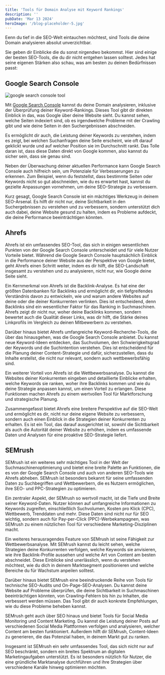 ```yaml
---
title: 'Tools für Domain Analyse mit Keyword Rankings'
description: ''
pubDate: 'Mar 13 2024'
heroImage: '/blog-placeholder-5.jpg'
---
```


Eenn du tief in die SEO-Welt eintauchen möchtest, sind Tools die deine Domain analysieren absolut unverzichtbar. 

Sie geben dir Einblicke die du sonst nirgendwo bekommst. Hier sind einige der besten SEO-Tools, die du dir nicht entgehen lassen solltest. Jedes hat seine eigenen Stärken also schau, was am besten zu deinen Bedürfnissen passt:

## Google Search Console

<img src="/google-search-console.png" alt="google search console tool">


Mit <a href="https://search.google.com/search-console">Google Search Console</a> kannst du deine Domain analysieren, inklusive der Überprüfung deiner Keyword-Rankings. Dieses Tool gibt dir direkten Einblick in das, was Google über deine Website sieht. Du kannst sehen, welche Seiten indexiert sind, ob es irgendwelche Probleme mit der Crawling gibt und wie deine Seiten in den Suchergebnissen abschneiden.

Es ermöglicht dir auch, die Leistung deiner Keywords zu verstehen, indem es zeigt, bei welchen Suchanfragen deine Seite erscheint, wie oft darauf geklickt wurde und auf welcher Position sie im Durchschnitt rankt. Das Tolle daran ist, dass diese Daten direkt von Google kommen, also kannst du sicher sein, dass sie genau sind.

Neben der Überwachung deiner aktuellen Performance kann Google Search Console auch hilfreich sein, um Potenziale für Verbesserungen zu erkennen. Zum Beispiel, wenn du feststellst, dass bestimmte Seiten oder Keywords nicht so gut abschneiden, wie du es erwartet hast, kannst du gezielte Anpassungen vornehmen, um deine SEO-Strategie zu verbessern.

Kurz gesagt, Google Search Console ist ein mächtiges Werkzeug in deinem SEO-Arsenal. Es hilft dir nicht nur, deine Sichtbarkeit in den Suchergebnissen zu verstehen und zu verbessern, sondern unterstützt dich auch dabei, deine Website gesund zu halten, indem es Probleme aufdeckt, die deine Performance beeinträchtigen könnten.

## Ahrefs

Ahrefs ist ein umfassendes SEO-Tool, das sich in einigen wesentlichen Punkten von der Google Search Console unterscheidet und für viele Nutzer Vorteile bietet. Während die Google Search Console hauptsächlich Einblick in die Performance deiner Website aus der Perspektive von Google bietet, geht Ahrefs einen Schritt weiter, indem es dir hilft, die SEO-Landschaft insgesamt zu verstehen und zu analysieren, nicht nur, wie Google deine Seite sieht.

Ein Kernmerkmal von Ahrefs ist die Backlink-Analyse. Es hat eine der größten Datenbanken für Backlinks und ermöglicht dir, ein tiefgreifendes Verständnis davon zu entwickeln, wie und warum andere Websites auf deine oder die deiner Konkurrenten verlinken. Dies ist entscheidend, denn Backlinks sind ein wesentlicher Faktor für das Ranking in Suchmaschinen. Ahrefs zeigt dir nicht nur, woher deine Backlinks kommen, sondern bewertet auch die Qualität dieser Links, was dir hilft, die Stärke deines Linkprofils im Vergleich zu deinen Mitbewerbern zu verstehen.

Darüber hinaus bietet Ahrefs umfangreiche Keyword-Recherche-Tools, die über das hinausgehen, was die Google Search Console anbietet. Du kannst neue Keyword-Ideen entdecken, das Suchvolumen, den Schwierigkeitsgrad der Keywords und die Suchintention verstehen. Dies ist entscheidend für die Planung deiner Content-Strategie und dafür, sicherzustellen, dass du Inhalte erstellst, die nicht nur relevant, sondern auch wettbewerbsfähig sind.

Ein weiterer Vorteil von Ahrefs ist die Wettbewerbsanalyse. Du kannst die Websites deiner Konkurrenten eingeben und detaillierte Einblicke erhalten, welche Keywords sie ranken, woher ihre Backlinks kommen und wie du deine Strategie anpassen kannst, um einen Vorteil zu erlangen. Diese Funktionen machen Ahrefs zu einem wertvollen Tool für Marktforschung und strategische Planung.

Zusammengefasst bietet Ahrefs eine breitere Perspektive auf die SEO-Welt und ermöglicht es dir, nicht nur deine eigene Website zu verbessern, sondern auch einen Einblick in die Strategien deiner Konkurrenten zu erhalten. Es ist ein Tool, das darauf ausgerichtet ist, sowohl die Sichtbarkeit als auch die Autorität deiner Website zu erhöhen, indem es umfassende Daten und Analysen für eine proaktive SEO-Strategie liefert.

## SEMrush

SEMrush ist ein weiteres sehr mächtiges Tool in der Welt der Suchmaschinenoptimierung und bietet eine breite Palette an Funktionen, die es von der Google Search Console und auch von anderen SEO-Tools wie Ahrefs abheben. SEMrush ist besonders bekannt für seine umfassenden Daten zu Suchbegriffen und Wettbewerbern, die es Nutzern ermöglichen, ihre SEO- und PPC-Strategien zu optimieren.

Ein zentraler Aspekt, der SEMrush so wertvoll macht, ist die Tiefe und Breite seiner Keyword-Daten. Nutzer können auf umfangreiche Informationen zu Keywords zugreifen, einschließlich Suchvolumen, Kosten pro Klick (CPC), Wettbewerb, Trenddaten und mehr. Diese Daten sind nicht nur für SEO wichtig, sondern auch für Pay-per-Click (PPC)-Werbekampagnen, was SEMrush zu einem nützlichen Tool für verschiedene Marketing-Disziplinen macht.

Ein weiteres herausragendes Feature von SEMrush ist seine Fähigkeit zur Wettbewerbsanalyse. Mit SEMrush kannst du leicht sehen, welche Strategien deine Konkurrenten verfolgen, welche Keywords sie anvisieren, wie ihre Backlink-Profile aussehen und welche Art von Content am besten abschneidet. Diese Einblicke sind unerlässlich, wenn du verstehen möchtest, wie du dich in deinem Marktsegment positionieren und welche Bereiche du für Wachstum anpeilen solltest.

Darüber hinaus bietet SEMrush eine beeindruckende Reihe von Tools für technische SEO-Audits und On-Page-SEO-Analysen. Du kannst deine Website auf Probleme überprüfen, die deine Sichtbarkeit in Suchmaschinen beeinträchtigen könnten, von Crawling-Fehlern bis hin zu Inhalten, die verbessert werden müssen. Das Tool gibt dir auch konkrete Empfehlungen, wie du diese Probleme beheben kannst.

SEMrush geht auch über SEO hinaus und bietet Tools für Social Media Monitoring und Content Marketing. Du kannst die Leistung deiner Posts auf verschiedenen Social Media Plattformen verfolgen und analysieren, welcher Content am besten funktioniert. Außerdem hilft dir SEMrush, Content-Ideen zu generieren, die das Potenzial haben, in deinem Markt gut zu ranken.

Insgesamt ist SEMrush ein sehr umfassendes Tool, das sich nicht nur auf SEO beschränkt, sondern ein breites Spektrum an digitalen Marketingaufgaben unterstützt. Es ist besonders nützlich für Nutzer, die eine gründliche Marktanalyse durchführen und ihre Strategien über verschiedene Kanäle hinweg optimieren möchten.